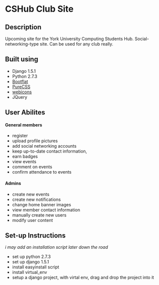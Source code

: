 CSHub Club Site
==========

## Description
Upcoming site for the York University Computing Students Hub. Social-networking-type site. Can be used for any club really. 

## Built using
* Django 1.5.1
* Python 2.7.3
* [Bootflat](http://github.com/flathemes/bootflat)
* [PureCSS](http://purecss.io/)
* [webicons](github.com/adamfairhead/webicons)
* JQuery

## User Abilites
#### General members
* register 
* upload profile pictures
* add social networking accounts 
* keep up-to-date contact information, 
* earn badges
* view events
* comment on events
* confirm attendance to events

#### Admins
* create new events
* create new notifications
* change home banner images
* view member contact information 
* manually create new users
* modify user content

## Set-up Instructions
*i may add an installation script later down the road*
* set up python 2.7.3
* set up django 1.5.1
* install easyinstall script
* install virtual_env
* setup a django project, with virtal env, drag and drop the project into it

  
